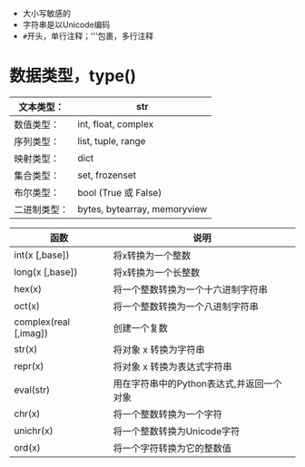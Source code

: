 - 大小写敏感的
- 字符串是以Unicode编码
- `#`开头，单行注释；'''包裹，多行注释

# 数据类型，type()
| 文本类型：  | str                          |
|--------|------------------------------|
| 数值类型：  | int, float, complex          |
| 序列类型：  | list, tuple, range           |
| 映射类型：  | dict                         |
| 集合类型：  | set, frozenset               |
| 布尔类型：  | bool (True 或 False)                        |
| 二进制类型： | bytes, bytearray, memoryview |

| 函数                     | 说明                            |
|------------------------|-------------------------------|
| int(x [,base])        | 将x转换为一个整数                     |
| long(x [,base])       | 将x转换为一个长整数                    |
| hex(x)                 | 将一个整数转换为一个十六进制字符串             |
| oct(x)                 | 将一个整数转换为一个八进制字符串              |
| complex(real [,imag]) | 创建一个复数                        |
| str(x)                 | 将对象 x 转换为字符串                  |
| repr(x)                | 将对象 x 转换为表达式字符串               |
| eval(str)              | 用在字符串中的Python表达式,并返回一个对象 |
| chr(x)                 | 将一个整数转换为一个字符                  |
| unichr(x)              | 将一个整数转换为Unicode字符             |
| ord(x)                 | 将一个字符转换为它的整数值                 |

